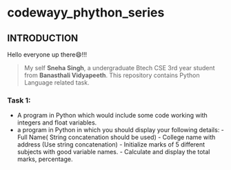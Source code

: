 # codewayy_phython_series
## INTRODUCTION
Hello everyone up there:smile:!!!

>My self **Sneha Singh**, a undergraduate Btech CSE 3rd year student from **Banasthali Vidyapeeth**.
>This repository contains Python Language related task.
### Task 1:
- A program in Python which would include some code working with integers and float variables.
- a program in Python in which you should display your following details:
      - Full Name( String concatenation should be used)
      - College name with address (Use string concatenation)
      - Initialize marks of 5 different subjects with good variable names.
      - Calculate and display the total marks, percentage.
